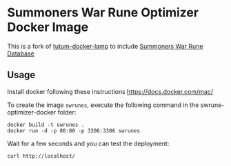 Summoners War Rune Optimizer Docker Image
=================

This is a fork of [tutum-docker-lamp](https://github.com/tutumcloud/lamp) to include [Summoners War Rune Database](http://swrunes.all.my/)

Usage
-----

Install docker following these instructions https://docs.docker.com/mac/

To create the image `swrunes`, execute the following command in the swrune-optimizer-docker folder:

    docker build -t swrunes .
    docker run -d -p 80:80 -p 3306:3306 swrunes

Wait for a few seconds and you can test the deployment:

    curl http://localhost/
